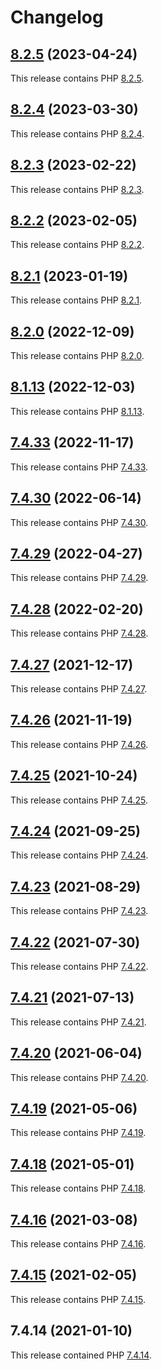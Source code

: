 # Changelog

## [8.2.5](https://github.com/jokay/docker-php-fpm-ext/releases/tag/8.2.5) (2023-04-24)

This release contains PHP [8.2.5](https://www.php.net/ChangeLog-8.php#8.2.5).

## [8.2.4](https://github.com/jokay/docker-php-fpm-ext/releases/tag/8.2.4) (2023-03-30)

This release contains PHP [8.2.4](https://www.php.net/ChangeLog-8.php#8.2.4).

## [8.2.3](https://github.com/jokay/docker-php-fpm-ext/releases/tag/8.2.3) (2023-02-22)

This release contains PHP [8.2.3](https://www.php.net/ChangeLog-8.php#8.2.3).

## [8.2.2](https://github.com/jokay/docker-php-fpm-ext/releases/tag/8.2.2) (2023-02-05)

This release contains PHP [8.2.2](https://www.php.net/ChangeLog-8.php#8.2.2).

## [8.2.1](https://github.com/jokay/docker-php-fpm-ext/releases/tag/8.2.1) (2023-01-19)

This release contains PHP [8.2.1](https://www.php.net/ChangeLog-8.php#8.2.1).

## [8.2.0](https://github.com/jokay/docker-php-fpm-ext/releases/tag/8.2.0) (2022-12-09)

This release contains PHP [8.2.0](https://www.php.net/ChangeLog-8.php#8.2.0).

## [8.1.13](https://github.com/jokay/docker-php-fpm-ext/releases/tag/8.1.13) (2022-12-03)

This release contains PHP [8.1.13](https://www.php.net/ChangeLog-8.php#8.1.13).

## [7.4.33](https://github.com/jokay/docker-php-fpm-ext/releases/tag/7.4.33) (2022-11-17)

This release contains PHP [7.4.33](https://www.php.net/ChangeLog-7.php#7.4.33).

## [7.4.30](https://github.com/jokay/docker-php-fpm-ext/releases/tag/7.4.30) (2022-06-14)

This release contains PHP [7.4.30](https://www.php.net/ChangeLog-7.php#7.4.30).

## [7.4.29](https://github.com/jokay/docker-php-fpm-ext/releases/tag/7.4.29) (2022-04-27)

This release contains PHP [7.4.29](https://www.php.net/ChangeLog-7.php#7.4.29).

## [7.4.28](https://github.com/jokay/docker-php-fpm-ext/releases/tag/7.4.28) (2022-02-20)

This release contains PHP [7.4.28](https://www.php.net/ChangeLog-7.php#7.4.28).

## [7.4.27](https://github.com/jokay/docker-php-fpm-ext/releases/tag/7.4.27) (2021-12-17)

This release contains PHP [7.4.27](https://www.php.net/ChangeLog-7.php#7.4.27).

## [7.4.26](https://github.com/jokay/docker-php-fpm-ext/releases/tag/7.4.26) (2021-11-19)

This release contains PHP [7.4.26](https://www.php.net/ChangeLog-7.php#7.4.26).

## [7.4.25](https://github.com/jokay/docker-php-fpm-ext/releases/tag/7.4.25) (2021-10-24)

This release contains PHP [7.4.25](https://www.php.net/ChangeLog-7.php#7.4.25).

## [7.4.24](https://github.com/jokay/docker-php-fpm-ext/releases/tag/7.4.24) (2021-09-25)

This release contains PHP [7.4.24](https://www.php.net/ChangeLog-7.php#7.4.24).

## [7.4.23](https://github.com/jokay/docker-php-fpm-ext/releases/tag/7.4.23) (2021-08-29)

This release contains PHP [7.4.23](https://www.php.net/ChangeLog-7.php#7.4.23).

## [7.4.22](https://github.com/jokay/docker-php-fpm-ext/releases/tag/7.4.22) (2021-07-30)

This release contains PHP [7.4.22](https://www.php.net/ChangeLog-7.php#7.4.22).

## [7.4.21](https://github.com/jokay/docker-php-fpm-ext/releases/tag/7.4.21) (2021-07-13)

This release contains PHP [7.4.21](https://www.php.net/ChangeLog-7.php#7.4.21).

## [7.4.20](https://github.com/jokay/docker-php-fpm-ext/releases/tag/7.4.20) (2021-06-04)

This release contains PHP [7.4.20](https://www.php.net/ChangeLog-7.php#7.4.20).

## [7.4.19](https://github.com/jokay/docker-php-fpm-ext/releases/tag/7.4.19) (2021-05-06)

This release contains PHP [7.4.19](https://www.php.net/ChangeLog-7.php#7.4.19).

## [7.4.18](https://github.com/jokay/docker-php-fpm-ext/releases/tag/7.4.18) (2021-05-01)

This release contains PHP [7.4.18](https://www.php.net/ChangeLog-7.php#7.4.18).

## [7.4.16](https://github.com/jokay/docker-php-fpm-ext/releases/tag/7.4.16) (2021-03-08)

This release contains PHP [7.4.16](https://www.php.net/ChangeLog-7.php#7.4.16).

## [7.4.15](https://github.com/jokay/docker-php-fpm-ext/releases/tag/7.4.15) (2021-02-05)

This release contains PHP [7.4.15](https://www.php.net/ChangeLog-7.php#7.4.15).

## 7.4.14 (2021-01-10)

This release contained PHP [7.4.14](https://www.php.net/ChangeLog-7.php#7.4.14).
